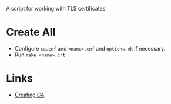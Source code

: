 A script for working with TLS certificates.

# Create All

* Configure `ca.cnf` and `<name>.cnf` and `options.mk` if necessary.
* Run `make <name>.crt`

# Links

* [Creating CA](https://www.phildev.net/ssl/creating_ca.html)
